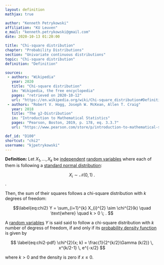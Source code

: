 ```yaml
---
layout: definition
mathjax: true

author: "Kenneth Petrykowski"
affiliation: "KU Leuven"
e_mail: "kenneth.petrykowski@gmail.com"
date: 2020-10-13 01:20:00

title: "Chi-square distribution"
chapter: "Probability Distributions"
section: "Univariate continuous distributions"
topic: "Chi-square distribution"
definition: "Definition"

sources:
 - authors: "Wikipedia"
   year: 2020
   title: "Chi-square distribution"
   in: "Wikipedia, the free encyclopedia"
   pages: "retrieved on 2020-10-12"
   url: "https://en.wikipedia.org/wiki/Chi-square_distribution#Definitions"
 - authors: "Robert V. Hogg, Joseph W. McKean, Allen T. Craig"
   year: 2018
   title: "The χ2-Distribution"
   in: "Introduction to Mathematical Statistics"
   pages: "Pearson, Boston, 2019, p. 178, eq. 3.3.7"
   url: "https://www.pearson.com/store/p/introduction-to-mathematical-statistics/P100000843744"

def_id: "D100"
shortcut: "chi2"
username: "kjpetrykowski"
---
```



**Definition:** Let $X_{1}, ..., X_{k}$ be [independent](/D/ind) [random variables](/D/rvar) where each of them is following a [standard normal distribution](/D/snorm):

$$ \label{eq:snorm}
X_{i} \sim \mathcal{N}(0,1) \; .
$$.

Then, the sum of their squares follows a chi-square distribution with $k$ degrees of freedom:

$$\label{eq:chi2}
Y = \sum_{i=1}^{k} X_{i}^{2} \sim \chi^{2}(k) \quad \text{where} \quad k > 0 \; .
$$

A [random variables](/D/rvar) $Y$ is said said to follow a chi-square distribution with $k$ number of degress of freedom, if and only if its [probability density function](/D/pdf) is given by

$$ \label{eq:chi2-pdf}
\chi^{2}(x; k) = \frac{1}{2^{k/2}\Gamma (k/2)} \, x^{k/2-1} \, e^{-x/2}
$$

where $k > 0$ and the density is zero if $x \leq 0$.